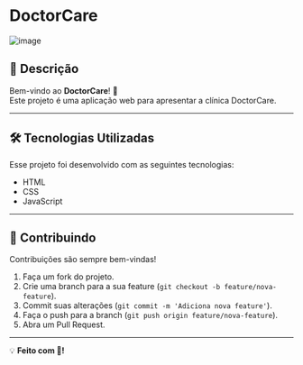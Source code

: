 # DoctorCare #
![image](https://github.com/user-attachments/assets/bf403ab6-d638-424e-a990-1e96e647dd3f)

## 📝 **Descrição**
Bem-vindo ao **DoctorCare**! 🚀  
Este projeto é uma aplicação web para apresentar a clínica DoctorCare.

---

## 🛠️ **Tecnologias Utilizadas**

Esse projeto foi desenvolvido com as seguintes tecnologias:

- HTML
- CSS
- JavaScript
  
---

## 🌟 **Contribuindo**

Contribuições são sempre bem-vindas!  
1. Faça um fork do projeto.  
2. Crie uma branch para a sua feature (`git checkout -b feature/nova-feature`).  
3. Commit suas alterações (`git commit -m 'Adiciona nova feature'`).  
4. Faça o push para a branch (`git push origin feature/nova-feature`).  
5. Abra um Pull Request.  

---

💡 **Feito com 💜!**
